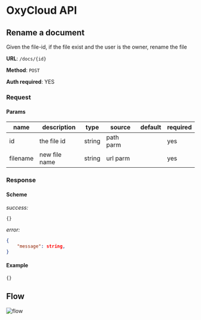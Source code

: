 # OxyCloud API

## Rename a document

Given the file-id, if the file exist and the user is the owner, rename the file

**URL**: `/docs/{id}`

**Method**: `POST`

**Auth required**: YES

### Request
#### Params
|name     |description  |type   |source   |default |required|
|---------|-------------|-------|---------|--------|--------|
|id       |the file id  | string|path parm|        | yes    |
|filename |new file name| string| url parm|        | yes    |

### Response
#### Scheme
*success:*
```
{}
```
*error:*
```json
{
    "message": string,
}
```

#### Example
```
{}
```
## Flow
![flow](https://www.plantuml.com/plantuml/png/VL3DRjim3BxxATWYm38WYP1hi0pDag0BCBJ5tAB7GPPecu0i6H8LBplisITvoNPfUX59-_lvoBl0qdFiJ76ZiIQBi7ajdz8CBNCVLa9uEImQuZPMCQ1NpZ9QNYZN2Ja48wkGwvpIZp2ldP_tHjeiA8xBvM8fD0KkRiWg4pL6Roxw8jMjwpfd5tssBpx0Yqsg7Le6RX5gPumRo3PWSYnse3nAHWZKzOPgGWr7mk6QUFaFTZPu2tUF5hqquYMW7s5lg_L9IKacPm-MiV5ZApPFXtl9ECZJTMg9AdhYqq6ZvLItBgUILg7OkiOIk-lSZ8sCufliAYtVyM3dPODYt1ZFKud-I0glitQIPIK3Yjt9oixjlfpFPB3cV6rFJSkWoQFAsnP5lj4qfcS6cyYjy_GBDVpzyFjZyVyQqzJEuF7dQMjSr92d3BZuJ6io67xeQWQtvx1m2NCxIy0YQy9y_ZbJL-0nyJ201ErKxD1oze9F6N2HMa6vVnwdZ5rFB0wvWSF3yoDmPU3rw_xxVWoxdkINKgw77UZrX7HnXrQdtVy0)
